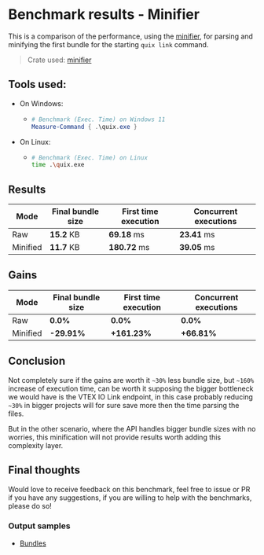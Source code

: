 # Benchmark results - Minifier

This is a comparison of the performance, using the [minifier](https://crates.io/crates/minifier), for parsing and minifying the first bundle for the starting `quix link` command.

> Crate used: [minifier](https://crates.io/crates/minifier)

## Tools used:

- On Windows:
  - ```powershell
    # Benchmark (Exec. Time) on Windows 11
    Measure-Command { .\quix.exe }
    ```
- On Linux:
  - ```sh
    # Benchmark (Exec. Time) on Linux
    time .\quix.exe
    ```

## Results

| Mode     | Final bundle size | First time execution | Concurrent executions |
| -------- | ----------------- | -------------------- | --------------------- |
| Raw      | **15.2** KB       | **69.18** ms         | **23.41** ms          |
| Minified | **11.7** KB       | **180.72** ms        | **39.05** ms          |

## Gains

| Mode     | Final bundle size | First time execution | Concurrent executions |
| -------- | ----------------- | -------------------- | --------------------- |
| Raw      | **0.0%**          | **0.0%**             | **0.0%**              |
| Minified | **-29.91%**       | **+161.23%**         | **+66.81%**           |

## Conclusion

Not completely sure if the gains are worth it `~30%` less bundle size, but `~160%` increase of execution time, can be worth it supposing the bigger bottleneck we would have is the VTEX IO Link endpoint, in this case probably reducing `~30%` in bigger projects will for sure save more then the time parsing the files.

But in the other scenario, where the API handles bigger bundle sizes with no worries, this minification will not provide results worth adding this complexity layer.

## Final thoughts

Would love to receive feedback on this benchmark, feel free to issue or PR if you have any suggestions, if you are willing to help with the benchmarks, please do so!

### Output samples

- [Bundles](.)
